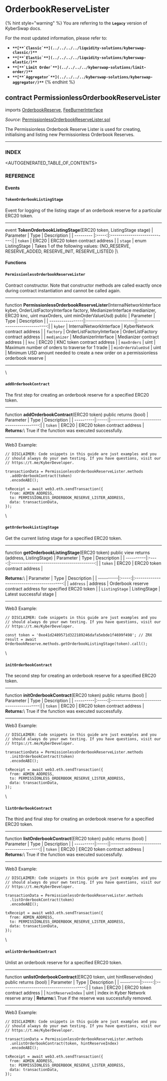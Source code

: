 # OrderbookReserveLister

{% hint style="warning" %}
You are referring to the **`Legacy`** version of KyberSwap docs.

For the most updated information, please refer to:

* **``**[**`Classic`**](../../../../liquidity-solutions/kyberswap-classic/)**``**
* **``**[**`Elastic`**](../../../../liquidity-solutions/kyberswap-elastic/)**``**
* **``**[**`Limit Order`**](../../../../kyberswap-solutions/limit-order/)**``**
* **``**[**`Aggregator`**](../../../../kyberswap-solutions/kyberswap-aggregator/)**``**
{% endhint %}

## contract PermissionlessOrderbookReserveLister

imports [OrderbookReserve](https://docs.kyberswap.com/Legacy/api-abi/misc/api\_abi-orderbookreserve.md), [FeeBurnerInterface](https://docs.kyberswap.com/Legacy/api-abi/misc/api\_abi-feeburnerinterface.md)

_Source_: [PermissionlessOrderbookReserveLister.sol](https://github.com/KyberNetwork/smart-contracts/blob/master/contracts/reserves/orderBookReserve/permissionless/PermissionlessOrderbookReserveLister.sol)

The Permissionless Orderbook Reserve Lister is used for creating, initialising and listing new Permissionless Orderbook Reserves.

***

### INDEX[​](https://docs.kyberswap.com/Legacy/api-abi/misc/api\_abi-permissionlessorderbookreservelister#index) <a href="#index" id="index"></a>

\<AUTOGENERATED\_TABLE\_OF\_CONTENTS>

### REFERENCE[​](https://docs.kyberswap.com/Legacy/api-abi/misc/api\_abi-permissionlessorderbookreservelister#reference) <a href="#reference" id="reference"></a>

#### Events[​](https://docs.kyberswap.com/Legacy/api-abi/misc/api\_abi-permissionlessorderbookreservelister#events) <a href="#events" id="events"></a>

#### `TokenOrderbookListingStage`[​](https://docs.kyberswap.com/Legacy/api-abi/misc/api\_abi-permissionlessorderbookreservelister#tokenorderbooklistingstage) <a href="#tokenorderbooklistingstage" id="tokenorderbooklistingstage"></a>

Event for logging of the listing stage of an orderbook reserve for a particular ERC20 token.

***

event **TokenOrderbookListingStage**(ERC20 token, ListingStage stage) | Parameter | Type | Description | | --------- |:-----:|:----------------------------:| | `token` | ERC20 | ERC20 token contract address | | `stage` | enum ListingStage | Takes 1 of the following values: {NO\_RESERVE, RESERVE\_ADDED, RESERVE\_INIT, RESERVE\_LISTED} |\


#### Functions[​](https://docs.kyberswap.com/Legacy/api-abi/misc/api\_abi-permissionlessorderbookreservelister#functions) <a href="#functions" id="functions"></a>

#### `PermissionlessOrderbookReserveLister`[​](https://docs.kyberswap.com/Legacy/api-abi/misc/api\_abi-permissionlessorderbookreservelister#permissionlessorderbookreservelister) <a href="#permissionlessorderbookreservelister" id="permissionlessorderbookreservelister"></a>

Contract constructor. Note that constructor methods are called exactly once during contract instantiation and cannot be called again.

***

function **PermissionlessOrderbookReserveLister**(InternalNetworkInterface kyber, OrderListFactoryInterface factory, MedianizerInterface medianizer, ERC20 knc, uint maxOrders, uint minOrderValueUsd) public | Parameter | Type | Description | | -----------------|:------------------------:|:--------------------------------:| | `kyber` | InternalNetworkInterface | KyberNetwork contract address | | `factory` | OrderListFactoryInterface | OrderListFactory contract address | | `medianizer` | MedianizerInterface | Medianizer contract address | | `knc` | ERC20 | KNC token contract address | | `maxOrders` | uint | Maximum number of orders to traverse for 1 trade | | `minOrderValueUsd` | uint | Minimum USD amount needed to create a new order on a permissionless orderbook reserve |

***

\


#### `addOrderbookContract`[​](https://docs.kyberswap.com/Legacy/api-abi/misc/api\_abi-permissionlessorderbookreservelister#addorderbookcontract) <a href="#addorderbookcontract" id="addorderbookcontract"></a>

The first step for creating an orderbook reserve for a specified ERC20 token.

***

function **addOrderbookContract**(ERC20 token) public returns (bool) | Parameter | Type | Description | | ----------|:-----:|:------------------------------------------:| | `token` | ERC20 | ERC20 token contract address | **Returns:**\ True if the function was executed successfully.

***

Web3 Example:

```
// DISCLAIMER: Code snippets in this guide are just examples and you
// should always do your own testing. If you have questions, visit our
// https://t.me/KyberDeveloper.

transactionData = PermissionlessOrderbookReserveLister.methods
  .addOrderbookContract(token)
  .encodeABI();

txReceipt = await web3.eth.sendTransaction({
  from: ADMIN_ADDRESS,
  to: PERMISSIONLESS_ORDERBOOK_RESERVE_LISTER_ADDRESS,
  data: transactionData,
});
```

\


#### `getOrderbookListingStage`[​](https://docs.kyberswap.com/Legacy/api-abi/misc/api\_abi-permissionlessorderbookreservelister#getorderbooklistingstage) <a href="#getorderbooklistingstage" id="getorderbooklistingstage"></a>

Get the current listing stage for a specified ERC20 token.

***

function **getOrderbookListingStage**(ERC20 token) public view returns (address, ListingStage) | Parameter | Type | Description | | ----------|:-----:|:------------------------------------------:| | `token` | ERC20 | ERC20 token contract address |

**Returns:**\ | Parameter | Type | Description | | ----------|:-----:|:------------------------------------------:| | `address` | address | Orderbook reserve contract address for specified ERC20 token | | `ListingStage` | ListingStage | Latest successful stage |

***

Web3 Example:

```
// DISCLAIMER: Code snippets in this guide are just examples and you
// should always do your own testing. If you have questions, visit our
// https://t.me/KyberDeveloper.

const token = '0xe41d2489571d322189246dafa5ebde1f4699f498'; // ZRX
result = await OrderbookReserve.methods.getOrderbookListingStage(token).call();
```

\


#### `initOrderbookContract`[​](https://docs.kyberswap.com/Legacy/api-abi/misc/api\_abi-permissionlessorderbookreservelister#initorderbookcontract) <a href="#initorderbookcontract" id="initorderbookcontract"></a>

The second step for creating an orderbook reserve for a specified ERC20 token.

***

function **initOrderbookContract**(ERC20 token) public returns (bool) | Parameter | Type | Description | | ----------|:-----:|:------------------------------------------:| | `token` | ERC20 | ERC20 token contract address | **Returns:**\ True if the function was executed successfully.

***

Web3 Example:

```
// DISCLAIMER: Code snippets in this guide are just examples and you
// should always do your own testing. If you have questions, visit our
// https://t.me/KyberDeveloper.

transactionData = PermissionlessOrderbookReserveLister.methods
  .initOrderbookContract(token)
  .encodeABI();

txReceipt = await web3.eth.sendTransaction({
  from: ADMIN_ADDRESS,
  to: PERMISSIONLESS_ORDERBOOK_RESERVE_LISTER_ADDRESS,
  data: transactionData,
});
```

\


#### `listOrderbookContract`[​](https://docs.kyberswap.com/Legacy/api-abi/misc/api\_abi-permissionlessorderbookreservelister#listorderbookcontract) <a href="#listorderbookcontract" id="listorderbookcontract"></a>

The third and final step for creating an orderbook reserve for a specified ERC20 token.

***

function **listOrderbookContract**(ERC20 token) public returns (bool) | Parameter | Type | Description | | ----------|:-----:|:------------------------------------------:| | `token` | ERC20 | ERC20 token contract address | **Returns:**\ True if the function was executed successfully.

***

Web3 Example:

```
// DISCLAIMER: Code snippets in this guide are just examples and you
// should always do your own testing. If you have questions, visit our
// https://t.me/KyberDeveloper.

transactionData = PermissionlessOrderbookReserveLister.methods
  .listOrderbookContract(token)
  .encodeABI();

txReceipt = await web3.eth.sendTransaction({
  from: ADMIN_ADDRESS,
  to: PERMISSIONLESS_ORDERBOOK_RESERVE_LISTER_ADDRESS,
  data: transactionData,
});
```

\


#### `unlistOrderbookContract`[​](https://docs.kyberswap.com/Legacy/api-abi/misc/api\_abi-permissionlessorderbookreservelister#unlistorderbookcontract) <a href="#unlistorderbookcontract" id="unlistorderbookcontract"></a>

Unlist an orderbook reserve for a specified ERC20 token.

***

function **unlistOrderbookContract**(ERC20 token, uint hintReserveIndex) public returns (bool) | Parameter | Type | Description | | ----------|:-----:|:------------------------------------------:| | `token` | ERC20 | ERC20 token contract address | | `hintReserveIndex` | uint | index in Kyber Network reserve array | **Returns:**\ True if the reserve was successfully removed.

***

Web3 Example:

```
// DISCLAIMER: Code snippets in this guide are just examples and you
// should always do your own testing. If you have questions, visit our
// https://t.me/KyberDeveloper.

transactionData = PermissionlessOrderbookReserveLister.methods
  .unlistOrderbookContract(token, hintReserveIndex)
  .encodeABI();

txReceipt = await web3.eth.sendTransaction({
  from: ADMIN_ADDRESS,
  to: PERMISSIONLESS_ORDERBOOK_RESERVE_LISTER_ADDRESS,
  data: transactionData,
});
```
